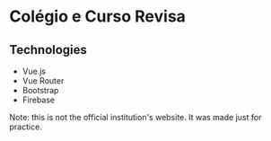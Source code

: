 # Colégio e Curso Revisa

## Technologies
- Vue.js
- Vue Router
- Bootstrap
- Firebase

Note: this is not the official institution's website. It was made just for practice.
